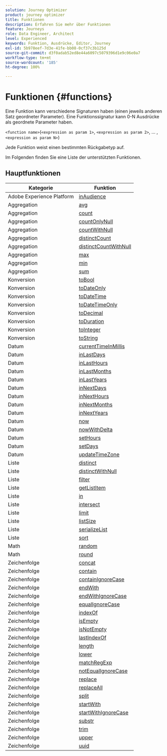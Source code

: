 ```yaml
---
solution: Journey Optimizer
product: journey optimizer
title: Funktionen
description: Erfahren Sie mehr über Funktionen
feature: Journeys
role: Data Engineer, Architect
level: Experienced
keywords: Funktion, Ausdrücke, Editor, Journey
exl-id: 5b978eef-7d3e-41fe-bb08-0cf37c3b125d
source-git-commit: d3f0adab52ed8e44a6097c5079396d1e9c06e0a7
workflow-type: tm+mt
source-wordcount: '185'
ht-degree: 100%

---
```


# Funktionen {#functions}

Eine Funktion kann verschiedene Signaturen haben (einen jeweils anderen Satz geordneter Parameter). Eine Funktionssignatur kann 0-N Ausdrücke als geordnete Parameter haben.

`<function name>`(`<expression as param 1>`, `<expression as param 2>`, ... ,`<expression as param N>`)

Jede Funktion weist einen bestimmten Rückgabetyp auf.

Im Folgenden finden Sie eine Liste der unterstützten Funktionen.

## Hauptfunktionen

| Kategorie | Funktion |
|-------------|-----------------------|
| Adobe Experience Platform | [inAudience](../functions/functioninaudience.md) |
| Aggregation | [avg](../functions/functionavg.md) |
| Aggregation | [count](../functions/functioncount.md) |
| Aggregation | [countOnlyNull](../functions/functioncountonlynull.md) |
| Aggregation | [countWithNull](../functions/functioncountwithnull.md) |
| Aggregation | [distinctCount](../functions/functiondistinctcount.md) |
| Aggregation | [distinctCountWithNull](../functions/functiondistinctcountwithnull.md) |
| Aggregation | [max](../functions/functionmax.md) |
| Aggregation | [min](../functions/functionmin.md) |
| Aggregation | [sum](../functions/functionsum.md) |
| Konversion | [toBool](../functions/functiontobool.md) |
| Konversion | [toDateOnly](../functions/functiontodateonly.md) |
| Konversion | [toDateTime](../functions/functiontodatetime.md) |
| Konversion | [toDateTimeOnly](../functions/functiontodatetimeonly.md) |
| Konversion | [toDecimal](../functions/functiontodecimal.md) |
| Konversion | [toDuration](../functions/functiontoduration.md) |
| Konversion | [toInteger](../functions/functiontointeger.md) |
| Konversion | [toString](../functions/functiontostring.md) |
| Datum | [currentTimeInMillis](../functions/functioncurrenttimeinmillis.md) |
| Datum | [inLastDays](../functions/functioninlastdays.md) |
| Datum | [inLastHours](../functions/functioninlasthours.md) |
| Datum | [inLastMonths](../functions/functioninlastmonths.md) |
| Datum | [inLastYears](../functions/functioninlastyears.md) |
| Datum | [inNextDays](../functions/functioninnextdays.md) |
| Datum | [inNextHours](../functions/functioninnexthours.md) |
| Datum | [inNextMonths](../functions/functioninnextmonths.md) |
| Datum | [inNextYears](../functions/functioninnextyears.md) |
| Datum | [now](../functions/functionnow.md) |
| Datum | [nowWithDelta](../functions/functionnowwithdelta.md) |
| Datum | [setHours](../functions/functionsethours.md) |
| Datum | [setDays](../functions/functionsetdays.md) |
| Datum | [updateTimeZone](../functions/functionupdatetimezone.md) |
| Liste | [distinct](../functions/functiondistinct.md) |
| Liste | [distinctWithNull](../functions/functiondistinctwithnull.md) |
| Liste | [filter](../functions/functionfilter.md) |
| Liste | [getListItem](../functions/functiongetlistitem.md) |
| Liste | [in](../functions/functionin.md) |
| Liste | [intersect](../functions/functionintersect.md) |
| Liste | [limit](../functions/functionlimit.md) |
| Liste | [listSize](../functions/functionlistsize.md) |
| Liste | [serializeList](../functions/functionserializelist.md) |
| Liste | [sort](../functions/functionsort.md) |
| Math | [random](../functions/functionrandom.md) |
| Math | [round](../functions/functionround.md) |
| Zeichenfolge | [concat](../functions/functionconcat.md) |
| Zeichenfolge | [contain](../functions/functioncontain.md) |
| Zeichenfolge | [containIgnoreCase](../functions/functioncontainwithignorecase.md) |
| Zeichenfolge | [endWith](../functions/functionendwith.md) |
| Zeichenfolge | [endWithIgnoreCase](../functions/functionendwithignorecase.md) |
| Zeichenfolge | [equalIgnoreCase](../functions/functionequalignorecase.md) |
| Zeichenfolge | [indexOf](../functions/functionindexof.md) |
| Zeichenfolge | [isEmpty](../functions/functionisempty.md) |
| Zeichenfolge | [isNotEmpty](../functions/functionisnotempty.md) |
| Zeichenfolge | [lastIndexOf](../functions/functionlastindexof.md) |
| Zeichenfolge | [length](../functions/functionlength.md) |
| Zeichenfolge | [lower](../functions/functionlower.md) |
| Zeichenfolge | [matchRegExp](../functions/functionmatchregexp.md) |
| Zeichenfolge | [notEqualIgnoreCase](../functions/functionnotequalignorecase.md) |
| Zeichenfolge | [replace](../functions/functionreplace.md) |
| Zeichenfolge | [replaceAll](../functions/functionreplaceall.md) |
| Zeichenfolge | [split](../functions/functionsplit.md) |
| Zeichenfolge | [startWith](../functions/functionstartwith.md) |
| Zeichenfolge | [startWithIgnoreCase](../functions/functionstartwithignorecase.md) |
| Zeichenfolge | [substr](../functions/functionsubstr.md) |
| Zeichenfolge | [trim](../functions/functiontrim.md) |
| Zeichenfolge | [upper](../functions/functionupper.md) |
| Zeichenfolge | [uuid](../functions/functionuuid.md) |
